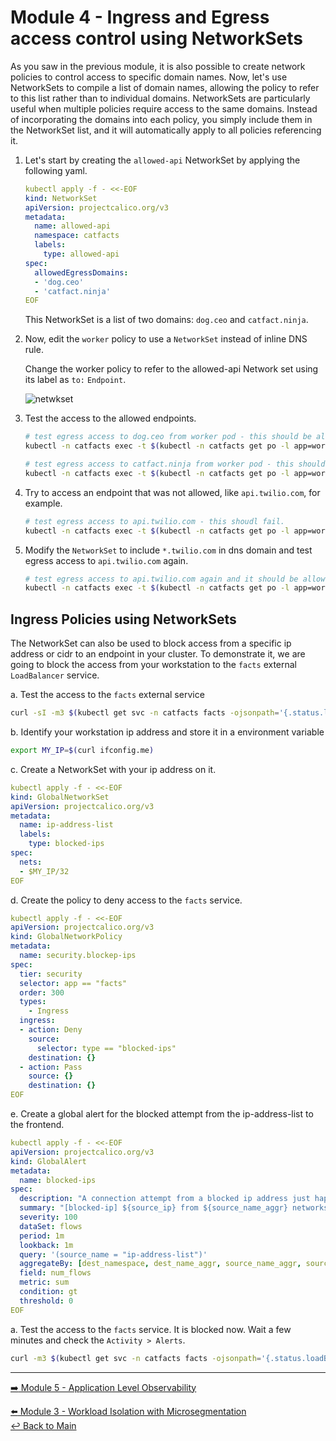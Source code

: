 # Module 4 - Ingress and Egress access control using NetworkSets

As you saw in the previous module, it is also possible to create network policies to control access to specific domain names. Now, let's use NetworkSets to compile a list of domain names, allowing the policy to refer to this list rather than to individual domains. NetworkSets are particularly useful when multiple policies require access to the same domains. Instead of incorporating the domains into each policy, you simply include them in the NetworkSet list, and it will automatically apply to all policies referencing it.

1. Let's start by creating the `allowed-api` NetworkSet by applying the following yaml.

   ```yaml
   kubectl apply -f - <<-EOF
   kind: NetworkSet
   apiVersion: projectcalico.org/v3
   metadata:
     name: allowed-api
     namespace: catfacts
     labels: 
       type: allowed-api
   spec:
     allowedEgressDomains:
     - 'dog.ceo'
     - 'catfact.ninja'
   EOF
   ```

   This NetworkSet is a list of two domains: `dog.ceo` and `catfact.ninja`.

2. Now, edit the `worker` policy to use a `NetworkSet` instead of inline DNS rule.

   Change the worker policy to refer to the allowed-api Network set using its label as `to:` `Endpoint`.

   ![netwkset](https://github.com/user-attachments/assets/21d60d6b-b97a-4a84-a151-c04b5fe521d8)

3. Test the access to the allowed endpoints.

   ```bash
   # test egress access to dog.ceo from worker pod - this should be allowed.
   kubectl -n catfacts exec -t $(kubectl -n catfacts get po -l app=worker -ojsonpath='{.items[0].metadata.name}') -- sh -c 'curl -m3 -skI https://dog.ceo 2>/dev/null | grep -i http'
   ```

   ```bash
   # test egress access to catfact.ninja from worker pod - this should be allowed.
   kubectl -n catfacts exec -t $(kubectl -n catfacts get po -l app=worker -ojsonpath='{.items[0].metadata.name}') -- sh -c 'curl -m3 -skI https://catfact.ninja/ 2>/dev/null | grep -i http'
   ```

4. Try to access an endpoint that was not allowed, like `api.twilio.com`, for example.

   ```bash
   # test egress access to api.twilio.com - this shoudl fail.
   kubectl -n catfacts exec -t $(kubectl -n catfacts get po -l app=worker -ojsonpath='{.items[0].metadata.name}') -- sh -c 'curl -m3 -skI https://api.twilio.com 2>/dev/null | grep HTTP'
   ```

5. Modify the `NetworkSet` to include `*.twilio.com` in dns domain and test egress access to `api.twilio.com` again.

   ```bash
   # test egress access to api.twilio.com again and it should be allowed.
   kubectl -n catfacts exec -t $(kubectl -n catfacts get po -l app=worker -ojsonpath='{.items[0].metadata.name}') -- sh -c 'curl -m3 -skI https://api.twilio.com 2>/dev/null | grep HTTP'
   ```

## Ingress Policies using NetworkSets

The NetworkSet can also be used to block access from a specific ip address or cidr to an endpoint in your cluster. To demonstrate it, we are going to block the access from your workstation to the `facts` external `LoadBalancer` service.

   a. Test the access to the `facts` external service

   ```bash
   curl -sI -m3 $(kubectl get svc -n catfacts facts -ojsonpath='{.status.loadBalancer.ingress[0].hostname}') | grep -i http
   ```

   b. Identify your workstation ip address and store it in a environment variable

   ```bash
   export MY_IP=$(curl ifconfig.me)
   ```

   c. Create a NetworkSet with your ip address on it.

   ```yaml
   kubectl apply -f - <<-EOF
   kind: GlobalNetworkSet
   apiVersion: projectcalico.org/v3
   metadata:
     name: ip-address-list
     labels: 
       type: blocked-ips
   spec:
     nets:
     - $MY_IP/32
   EOF
   ```

   d. Create the policy to deny access to the `facts` service.

   ```yaml
   kubectl apply -f - <<-EOF
   apiVersion: projectcalico.org/v3
   kind: GlobalNetworkPolicy
   metadata:
     name: security.blockep-ips
   spec:
     tier: security
     selector: app == "facts"
     order: 300
     types:
       - Ingress
     ingress:
     - action: Deny
       source:
         selector: type == "blocked-ips"
       destination: {}
     - action: Pass
       source: {}
       destination: {}
   EOF
   ```

   e. Create a global alert for the blocked attempt from the ip-address-list to the frontend.

   ```yaml
   kubectl apply -f - <<-EOF   
   apiVersion: projectcalico.org/v3
   kind: GlobalAlert
   metadata:
     name: blocked-ips
   spec:
     description: "A connection attempt from a blocked ip address just happened."
     summary: "[blocked-ip] ${source_ip} from ${source_name_aggr} networkset attempted to access ${dest_namespace}/${dest_name_aggr}"
     severity: 100
     dataSet: flows
     period: 1m
     lookback: 1m
     query: '(source_name = "ip-address-list")'
     aggregateBy: [dest_namespace, dest_name_aggr, source_name_aggr, source_ip]
     field: num_flows
     metric: sum
     condition: gt
     threshold: 0
   EOF
   ```

   a. Test the access to the `facts` service. It is blocked now. Wait a few minutes and check the `Activity > Alerts`.

   ```bash
   curl -m3 $(kubectl get svc -n catfacts facts -ojsonpath='{.status.loadBalancer.ingress[0].hostname}')
   ```

---

[:arrow_right: Module 5 - Application Level Observability](module-5-application-observability.md)  

[:arrow_left: Module 3 - Workload Isolation with Microsegmentation](module-3-wkload-isolation.md)  
[:leftwards_arrow_with_hook: Back to Main](../README.md)  
